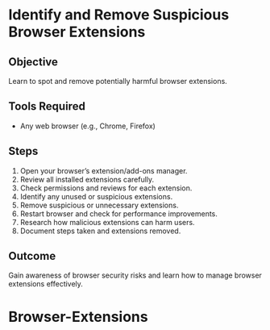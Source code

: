 # Identify and Remove Suspicious Browser Extensions

## Objective
Learn to spot and remove potentially harmful browser extensions.

## Tools Required
- Any web browser (e.g., Chrome, Firefox)

## Steps
1. Open your browser’s extension/add-ons manager.
2. Review all installed extensions carefully.
3. Check permissions and reviews for each extension.
4. Identify any unused or suspicious extensions.
5. Remove suspicious or unnecessary extensions.
6. Restart browser and check for performance improvements.
7. Research how malicious extensions can harm users.
8. Document steps taken and extensions removed.

## Outcome
Gain awareness of browser security risks and learn how to manage browser extensions effectively.
# Browser-Extensions
